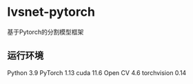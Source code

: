 # lvsnet-pytorch

基于Pytorch的分割模型框架

## 运行环境

Python 3.9
PyTorch 1.13
cuda 11.6
Open CV 4.6
torchvision 0.14
